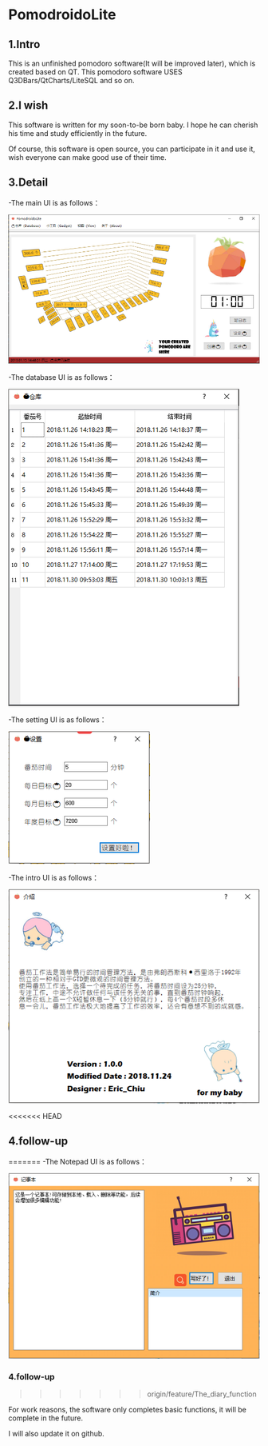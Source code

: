 # PomodroidoLite

## 1.Intro
This is an unfinished pomodoro software(It will be improved later), which is created based on QT.
This pomodoro software USES Q3DBars/QtCharts/LiteSQL and so on. 

## 2.I wish

This software is written for my soon-to-be born baby. I hope he can cherish his time and study efficiently in the future.

Of course, this software is open source, you can participate in it and use it, wish everyone can make good use of their time.

## 3.Detail 

-The main UI is as follows：

![image](https://github.com/graylira/PomodroidoLite/blob/master/Introduce%20image/intro_1.bmp)

-The database UI is as follows：

![image](https://github.com/graylira/PomodroidoLite/blob/master/Introduce%20image/intro_2.bmp)

-The setting UI is as follows：

![image](https://github.com/graylira/PomodroidoLite/blob/master/Introduce%20image/intro_3.bmp)

-The intro UI is as follows：

![image](https://github.com/graylira/PomodroidoLite/blob/master/Introduce%20image/intro_4.bmp)

<<<<<<< HEAD
## 4.follow-up
=======
-The Notepad UI is as follows：

![image](https://github.com/graylira/PomodroidoLite/blob/master/Introduce%20image/intro_5.bmp)

### 4.follow-up
>>>>>>> origin/feature/The_diary_function

For work reasons, the software only completes basic functions, it will be complete in the future.

I will also update it on github.

